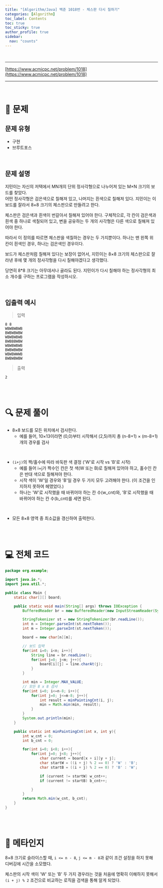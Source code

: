 ```yaml
---
title: "[Algorithm/Java] 백준 1018번 - 체스판 다시 칠하기"
categories: [Algorithm]
toc_label: Contents
toc: true
toc_sticky: true
author_profile: true
sidebar:
  nav: "counts"
---
```


<br>

---

[https://www.acmicpc.net/problem/1018](https://www.acmicpc.net/problem/1018)

---

<br>

# 📌 문제

## 문제 유형

- 구현
- 브루트포스

<br>

## 문제 설명

지민이는 자신의 저택에서 MN개의 단위 정사각형으로 나누어져 있는 M×N 크기의 보드를 찾았다.<br>
어떤 정사각형은 검은색으로 칠해져 있고, 나머지는 흰색으로 칠해져 있다. 지민이는 이 보드를 잘라서 8×8 크기의 체스판으로 만들려고 한다.

체스판은 검은색과 흰색이 번갈아서 칠해져 있어야 한다. 구체적으로, 각 칸이 검은색과 흰색 중 하나로 색칠되어 있고, 변을 공유하는 두 개의 사각형은 다른 색으로 칠해져 있어야 한다.

따라서 이 정의를 따르면 체스판을 색칠하는 경우는 두 가지뿐이다. 하나는 맨 왼쪽 위 칸이 흰색인 경우, 하나는 검은색인 경우이다.

보드가 체스판처럼 칠해져 있다는 보장이 없어서, 지민이는 8×8 크기의 체스판으로 잘라낸 후에 몇 개의 정사각형을 다시 칠해야겠다고 생각했다.

당연히 8\*8 크기는 아무데서나 골라도 된다. 지민이가 다시 칠해야 하는 정사각형의 최소 개수를 구하는 프로그램을 작성하시오.

<br>

## 입출력 예시

> 입력

```
8 8
WBWBWBWB
BWBWBWBW
WBWBWBWB
BWBBBWBW
WBWBWBWB
BWBWBWBW
WBWBWWWB
BWBWBWBW
```

> 출력

```
2
```

<br><br>

# 🔍 문제 풀이

- 8×8 보드를 모든 위치에서 검사한다.
  - 예를 들어, 10×13이라면 (0,0)부터 시작해서 (2,5)까지 총 (n-8+1) × (m-8+1)개의 경우를 검사

<br>

- `(i+j)`의 짝/홀수에 따라 바둑판 색 결정 ('W'로 시작 vs 'B'로 시작)
  - 예를 들어 i+j가 짝수인 칸은 첫 색(W 또는 B)로 칠해져 있어야 하고, 홀수인 칸은 반대 색으로 칠해져야 한다.
  - 시작 색이 'W'일 경우와 'B'일 경우 두 가지 모두 고려해야 한다. (이 조건을 인지하지 못하여 헤맸었다.)
  - 하나는 'W'로 시작했을 때 바뀌어야 하는 칸 수(w_cnt)와, 'B'로 시작했을 때 바뀌어야 하는 칸 수(b_cnt)를 세면 된다.

<br>

- 모든 8×8 영역 중 최소값을 갱신하여 출력한다.

<br><br>

# 💻 전체 코드

```java
package org.example;

import java.io.*;
import java.util.*;

public class Main {
    static char[][] board;

    public static void main(String[] args) throws IOException {
        BufferedReader br = new BufferedReader(new InputStreamReader(System.in));

        StringTokenizer st = new StringTokenizer(br.readLine());
        int n = Integer.parseInt(st.nextToken());
        int m = Integer.parseInt(st.nextToken());

        board = new char[n][m];

        // 보드 입력
        for(int i=0; i<n; i++){
            String line = br.readLine();
            for(int j=0; j<m; j++){
                board[i][j] = line.charAt(j);
            }
        }

        int min = Integer.MAX_VALUE;
        // 모든 8 x 8 검사
        for(int i=0; i<=n-8; i++){
            for(int j=0; j<=m-8; j++){
                int result = minPaintingCnt(i, j);
                min = Math.min(min, result);
            }
        }
        System.out.println(min);
    }

    public static int minPaintingCnt(int x, int y){
        int w_cnt = 0;
        int b_cnt = 0;

        for(int i=0; i<8; i++){
            for(int j=0; j<8; j++){
                char current = board[x + i][y + j];
                char startW = ((i + j) % 2 == 0) ? 'W' : 'B';
                char startB = ((i + j) % 2 == 0) ? 'B' : 'W';

                if (current != startW) w_cnt++;
                if (current != startB) b_cnt++;

            }
        }
        return Math.min(w_cnt, b_cnt);
    }
}
```

<br><br>

# 💭 메타인지

8×8 크기로 슬라이스할 때, `i <= n - 8`, `j <= m - 8`과 같이 조건 설정을 하지 못해 디버깅에 시간을 소모했다.

체스판의 시작 색이 'W' 또는 'B' 두 가지 경우라는 것을 처음에 명확히 이해하지 못해서 `(i + j) % 2` 조건으로 비교하는 로직을 검색을 통해 알게 되었다.

<br>
